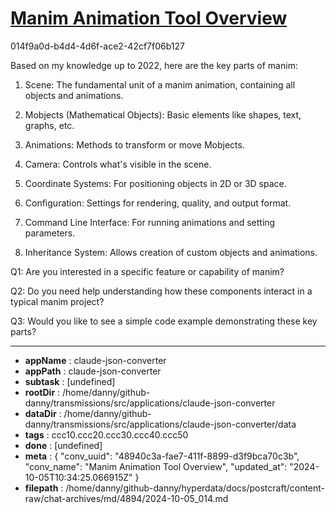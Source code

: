 # [Manim Animation Tool Overview](https://claude.ai/chat/48940c3a-fae7-411f-8899-d3f9bca70c3b)

014f9a0d-b4d4-4d6f-ace2-42cf7f06b127

 Based on my knowledge up to 2022, here are the key parts of manim:

1. Scene: The fundamental unit of a manim animation, containing all objects and animations.

2. Mobjects (Mathematical Objects): Basic elements like shapes, text, graphs, etc.

3. Animations: Methods to transform or move Mobjects.

4. Camera: Controls what's visible in the scene.

5. Coordinate Systems: For positioning objects in 2D or 3D space.

6. Configuration: Settings for rendering, quality, and output format.

7. Command Line Interface: For running animations and setting parameters.

8. Inheritance System: Allows creation of custom objects and animations.

Q1: Are you interested in a specific feature or capability of manim?

Q2: Do you need help understanding how these components interact in a typical manim project?

Q3: Would you like to see a simple code example demonstrating these key parts?

---

* **appName** : claude-json-converter
* **appPath** : claude-json-converter
* **subtask** : [undefined]
* **rootDir** : /home/danny/github-danny/transmissions/src/applications/claude-json-converter
* **dataDir** : /home/danny/github-danny/transmissions/src/applications/claude-json-converter/data
* **tags** : ccc10.ccc20.ccc30.ccc40.ccc50
* **done** : [undefined]
* **meta** : {
  "conv_uuid": "48940c3a-fae7-411f-8899-d3f9bca70c3b",
  "conv_name": "Manim Animation Tool Overview",
  "updated_at": "2024-10-05T10:34:25.066915Z"
}
* **filepath** : /home/danny/github-danny/hyperdata/docs/postcraft/content-raw/chat-archives/md/4894/2024-10-05_014.md